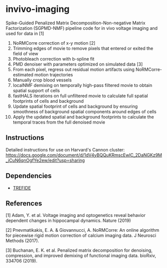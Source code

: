 # invivo-imaging

Spike-Guided Penalized Matrix Decomposition-Non-negative Matrix Factorization (SGPMD-NMF) pipeline code for in vivo voltage imaging and used for data in [1]

1.	NoRMCorre correction of x-y motion [2]
2.	Trimming edges of movie to remove pixels that entered or exited the field of view
3.	Photobleach correction with b-spline fit
4.	PMD denoiser with parameters optimized on simulated data [3]
5.	From each pixel, regress out residual motion artifacts using NoRMCorre-estimated motion trajectories   
6.	Manually crop blood vessels
7.	localNMF demixing on temporally high-pass filtered movie to obtain spatial support of cells
8.  fastHALS iterations on full unfiltered movie to calculate full spatial footprints of cells and background
9.	Update spatial footprint of cells and background by ensuring smoothness of background spatial components around edges of cells
10.	Apply the updated spatial and background footprints to calculate the temporal traces from the full denoised movie

## Instructions

Detailed instructions for use on Harvard's Cannon cluster: https://docs.google.com/document/d/1dV4yBQQuKRmscEwlC_2DaNGKz9M_jCuN6qnOgfYe2ew/edit?usp=sharing

## Dependencies

* [TREFIDE](http://github.com/ikinsella/trefide)

## References

[1] Adam, Y. et al. Voltage imaging and optogenetics reveal behavior dependent changes in hippocampal dynamics. Nature (2019)

[2] Pnevmatikakis, E. A. & Giovannucci, A. NoRMCorre: An online algorithm for piecewise rigid motion correction of calcium imaging data. J Neurosci Methods (2017). 

[3] Buchanan, E. K. et al. Penalized matrix decomposition for denoising, compression, and improved demixing of functional imaging data. bioRxiv, 334706 (2019). 

